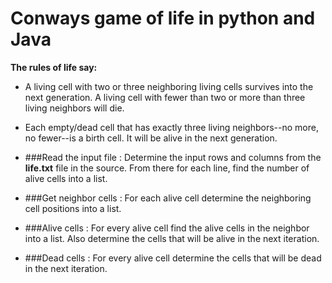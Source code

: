 Conways game of life in python and Java
=======================================

__The rules of life say:__

+ A living cell with two or three neighboring living cells survives into the next generation. A living cell with fewer than two or more than three living neighbors will die.
+ Each empty/dead cell that has exactly three living neighbors--no more, no fewer--is a birth cell. It will be alive in the next generation.


+ ###Read the input file :
  Determine the input rows and columns from the __life.txt__ file in the source. From there for each line, find the number of alive cells into a list.

+ ###Get neighbor cells :
  For each alive cell determine the neighboring cell positions into a list.

+ ###Alive cells :
  For every alive cell find the alive cells in the neighbor into a list. Also determine the cells that will be alive in the next iteration.

+ ###Dead cells :
  For every alive cell determine the cells that will be dead in the next iteration.
